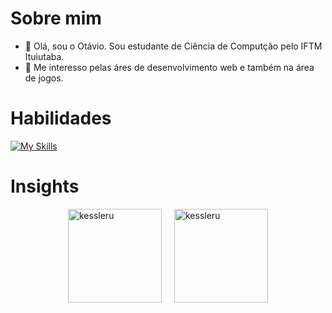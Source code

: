 # Sobre mim
- 👋 Olá, sou o Otávio. Sou estudante de Ciência de Computção pelo IFTM Ituiutaba.
- 👀 Me interesso pelas áres de desenvolvimento web e também na área de jogos.

# Habilidades
[![My Skills](https://skillicons.dev/icons?i=js,html,css,python,c,unity)](https://skillicons.dev)
# Insights
<div style="display: flex; justify-content: center; align-items: flex-start;">  
    <img src="https://github-readme-stats.vercel.app/api/top-langs?username=kessleru&show_icons=true&theme=dark&locale=en&layout=compact" alt="kessleru" style="margin-right: 20px; height: 150px;" />   
    <img src="https://github-readme-streak-stats.herokuapp.com/?user=kessleru&theme=dark" alt="kessleru" style="height: 150px;" />  
</div>  
